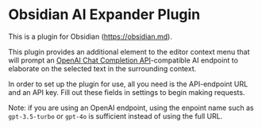 # Obsidian AI Expander Plugin

This is a plugin for Obsidian (https://obsidian.md).

This plugin provides an additional element to the editor context menu that will prompt an [OpenAI Chat Completion API](https://platform.openai.com/docs/guides/text-generation/chat-completions-api)-compatible AI endpoint to elaborate on the selected text in the surrounding context.

In order to set up the plugin for use, all you need is the API-endpoint URL and an API key. Fill out these fields in settings to begin making requests.

Note: if you are using an OpenAI endpoint, using the enpoint name such as `gpt-3.5-turbo` or `gpt-4o` is sufficient instead of using the full URL.
